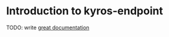 # Introduction to kyros-endpoint

TODO: write [great documentation](http://jacobian.org/writing/what-to-write/)
